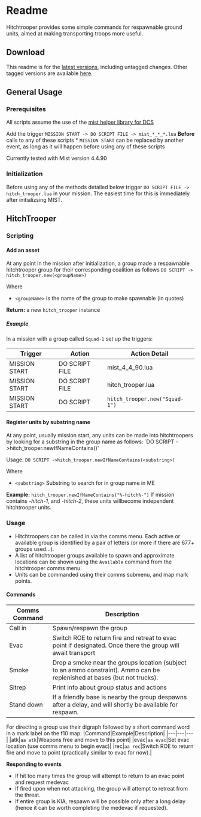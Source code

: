 # Readme

Hitchtrooper provides some simple commands for respawnable ground units, aimed at making transporting troops more useful.

## Download
This readme is for the [latest versions](https://github.com/HappyGnome/DCS_Scripts/releases/tag/Latest), including untagged changes. Other tagged versions are available [here](https://github.com/HappyGnome/DCS_Scripts/tags).

## General Usage

### Prerequisites
All scripts assume the use of the [mist helper library for DCS](https://github.com/mrSkortch/MissionScriptingTools/releases)

Add the trigger `MISSION START -> DO SCRIPT FILE -> mist_*_*_*.lua`
**Before** calls to any of these scripts
\* `MISSION START` can be replaced by another event, as long as it will happen before using any of these scripts

Currently tested with Mist version 4.4.90

### Initialization

Before using any of the methods detailed below trigger `DO SCRIPT FILE -> hitch_trooper.lua` in your mission. The easiest time for this is immediately after initializsing MIST.

## HitchTrooper

### Scripting

#### Add an asset

At any point in the mission after initialization, a group made a respawnable hitchtrooper group for their corresponding coalition as follows `DO SCRIPT -> hitch_trooper.new(<groupName>)`

Where
* `<groupName>` is the name of the group to make spawnable (in quotes)

**Return:** a new `hitch_trooper` instance

##### Example

In a mission with a group called `Squad-1` set up the triggers:

|Trigger|Action|Action Detail|
|---|---|---|
|MISSION START|DO SCRIPT FILE|mist_4_4_90.lua|
|MISSION START|DO SCRIPT FILE|hitch_trooper.lua|
|MISSION START|DO SCRIPT|`hitch_trooper.new("Squad-1")`|


#### Register units by substring name
At any point, usually mission start, any units can be made into hitchtroopers by looking for a substring in the group name as follows:
`DO SCRIPT ->hitch_trooper.newIfNameContains(<substring>)'

Usage: `DO SCRIPT ->hitch_trooper.newIfNameContains(<substring>)`

Where
* `<substring>` Substring to search for in group name in ME

**Example:**  `hitch_trooper.newIfNameContains("%-hitch%-")` If mission contains *-hitch-1*, and *-hitch-2*, these units willbecome independent hitchtrooper units.

### Usage
* Hitchtroopers can be called in via the comms menu. Each active or available group is identified by a pair of letters (or more if there are 677+ groups used...). 
* A list of hitchtrooper groups available to spawn and approximate locations can be shown using the `Available` command from the hitchtrooper comms menu.
* Units can be commanded using their comms submenu, and map mark points.
#### Commands

|Comms Command|Description|
|---|---|
|Call in|Spawn/respawn the group|
|Evac|Switch ROE to return fire and retreat to evac point if designated. Once there the group will await transport|
|Smoke|Drop a smoke near the groups location (subject to an ammo constraint). Ammo can be replenished at bases (but not trucks).|
|Sitrep|Print info about group status and actions|
|Stand down|If a friendly base is nearby the group despawns after a delay, and will shortly be available for respawn.|

For directing a group use their digraph followed by a short command word in a mark label on the f10 map:
|Command|Example|Description|
|---|---|---|
|atk|`aa atk`|Weapons free and move to this point|
|evac|`aa evac`|Set evac location (use comms menu to begin evac)|
|rec|`aa rec`|Switch ROE to return fire and move to point (practically similar to evac for now).|

**Responding to events**
* If hit too many times the group will attempt to return to an evac point and request medevac
* If fired upon when not attacking, the group will attempt to retreat from the threat.
* If entire group is KIA, respawn will be possible only after a long delay (hence it can be worth completing the medevac if requested).

